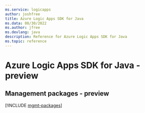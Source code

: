 ```yaml
---
ms.service: logicapps
author: joshfree
title: Azure Logic Apps SDK for Java
ms.data: 08/30/2022
ms.author: jfree
ms.devlang: java
description: Reference for Azure Logic Apps SDK for Java
ms.topic: reference
---
```

# Azure Logic Apps SDK for Java - preview

## Management packages - preview
[!INCLUDE [mgmt-packages](logic-apps-mgmt-index.md)]